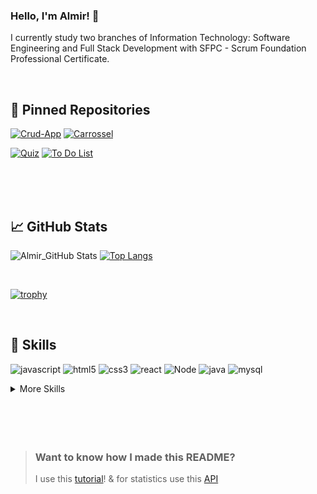### Hello, I'm Almir! 👋
I currently study two branches of Information Technology: Software Engineering and Full Stack Development with SFPC - Scrum Foundation Professional Certificate.


<br>

## 📌 Pinned Repositories


[![Crud-App ](https://github-readme-stats.vercel.app/api/pin/?username=Almir-git-unifc&repo=full-stack_crud_mongodb&theme=cobalt&title_color=ffffff&text_color=c9cacc&icon_color=4AB197&bg_color=#4682B4)](https://github.com/Almir-git-unifc/full-stack_crud_mongodb) [![Carrossel](https://github-readme-stats.vercel.app/api/pin/?username=Almir-git-unifc&repo=Carrocel-Page_simple_react-js&theme=cobalt&title_color=ffffff&text_color=c9cacc&icon_color=4AB197&bg_color=#1A2B34)](https://github.com/Almir-git-unifc/Carrocel-Page_simple_react-js)

[![Quiz](https://github-readme-stats.vercel.app/api/pin/?username=Almir-git-unifc&repo=Quizz_simple_react-js&theme=cobalt&title_color=ffffff&text_color=c9cacc&icon_color=4AB197&bg_color=#4682B4)](https://github.com/Almir-git-unifc/Quizz_simple_react-js)
[![To Do List](https://github-readme-stats.vercel.app/api/pin/?username=Almir-git-unifc&repo=ToDo-List_react&theme=cobalt&title_color=ffffff&text_color=c9cacc&icon_color=4AB197&bg_color=#1A2B34)](https://github.com/Almir-git-unifc/ToDo-List_react)

<br>




<br>
<br>

## &#x1f4c8; GitHub Stats


![Almir_GitHub Stats](https://github-readme-stats.vercel.app/api?username=Almir-git-unifc&show_icons=true&theme=cobalt&title_color=fff&include_all_commits&line_height=27)
[![Top Langs](https://github-readme-stats.vercel.app/api/top-langs/?username=Almir-git-unifc&langs_count=3&theme=cobalt&title_color=fff)](https://github.com/Almir-git-unifc/github-readme-stats)


<br>

[![trophy](https://github-profile-trophy.vercel.app/?username=Almir-git-unifc&theme=juicyfresh&title=Repositories,Experience,Stars,Issues,Commits,Followers,PullRequest,MultipleLang&margin-w=20)](https://github.com/Almir-git-unifc/github-profile-trophy)

<br>

## 💼 Skills

![javascript](https://img.shields.io/badge/JavaScript-323330?style=for-the-badge&logo=javascript&logoColor=F7DF1E)
![html5](https://img.shields.io/badge/HTML-007ACC?style=for-the-badge&logo=html5&logoColor=white)
![css3](https://img.shields.io/badge/CSS-4b50a1?&style=for-the-badge&logo=css3&logoColor=white)
![react](https://img.shields.io/badge/React-20232A?style=for-the-badge&logo=react&logoColor=61DAFB)
![Node](https://img.shields.io/badge/Node-239120?style=for-the-badge&logo=react&logoColor=61DAFB)
![java](https://img.shields.io/badge/Java-FA7343?style=for-the-badge&logo=java&logoColor=white)
![mysql](https://img.shields.io/badge/MySQL-CC6699?style=for-the-badge&logo=mysql&logoColor=white)




<details>
<summary>More Skills</summary>
<br>

![visualStudio](https://img.shields.io/badge/Visual_Studio_Code-0078D4?style=for-the-badge&logo=visual%20studio%20code&logoColor=white)
![bootstrap](https://img.shields.io/badge/Bootstrap-563D7C?style=for-the-badge&logo=bootstrap&logoColor=white)
![netbeans](https://img.shields.io/badge/apache%20netbeans-1B6AC6?style=for-the-badge&logo=apache%20netbeans%20IDE&logoColor=white)
![eclipse](https://img.shields.io/badge/Eclipse-2C2255?style=for-the-badge&logo=eclipse&logoColor=white)
![ionic](https://img.shields.io/badge/Ionic-3880FF?style=for-the-badge&logo=ionic&logoColor=white)
![mariadb](https://img.shields.io/badge/MariaDB-003545?style=for-the-badge&logo=mariadb&logoColor=white)





<br>

![GitHub](https://img.shields.io/badge/Tools-GitHub-informational?style=flat&logo=GitHub&logoColor=white&color=4AB197)
![Trello](https://img.shields.io/badge/Tools-Trello-informational?style=flat&logo=Trello&logoColor=87CEFA&color=4AB197)
![Postman](https://img.shields.io/badge/Tools-Postman-informational?style=flat&logo=Postman&logoColor=white&color=4AB197)
![Thunder-Cli](https://img.shields.io/badge/Tools-thunder_cli-informational?style=flat&logo=chakra-ui&logoColor=white&color=4AB197)
![sublime](https://img.shields.io/badge/Tools-sublime_text-informational?style=flat&logo=sublimetext&logoColor=c0a47c&color=4AB197)
![Jenkins](https://img.shields.io/badge/Tools-Jenkins-informational?style=flat&logo=jenkins&logoColor=white&color=4AB197)
![SonarQube](https://img.shields.io/badge/Tools-SonarQube-informational?style=flat&logo=SonarQube&logoColor=white&color=4AB197)
![node-current](https://img.shields.io/badge/Node->=18.16.0-informational?style=flat&logo=nodedotjs&logoColor=white&color=4AB197)
[![CertiProf - Scrum](https://img.shields.io/static/v1?label=CertiProf&message=Scrum&color=4AB197)](https://certiprof.com/pages/scrum-foundations-professional-certificate-sfpc-ptbr)
[![CertiProf - BI](https://img.shields.io/static/v1?label=CertiProf&message=BI-Fundation&color=4AB197)](https://certiprof.com/pages/scrum-foundations-professional-certificate-sfpc-ptbr)
[![CertiProf - 27001](https://img.shields.io/static/v1?label=CertiProf&message=ISO-27001&color=4AB197)](https://certiprof.com/products/certified-iso-iec-20000-foundation-i20000f)


</details>



<br>
<br>



<br>
<br>

> ### Want to know how I made this README?
>
> I use this [tutorial](https://blog.rocketseat.com.br/como-fazer-um-bom-readme/)! & for statistics use this [API](https://github.com/anuraghazra/github-readme-stats)


